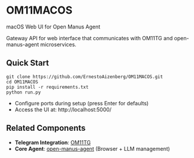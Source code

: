 # OM11MACOS

macOS Web UI for Open Manus Agent  

Gateway API for web interface that communicates with OM11TG and open-manus-agent microservices.

## Quick Start

```shell
git clone https://github.com/ErnestoAizenberg/OM11MACOS.git
cd OM11MACOS
pip install -r requirements.txt
python run.py
```

- Configure ports during setup (press Enter for defaults)
- Access the UI at: http://localhost:5000/

## Related Components

- **Telegram Integration**: [OM11TG](https://github.com/ErnestoAizenberg/OM11TG)
- **Core Agent**: [open-manus-agent](https://github.com/ErnestoAizenberg/open-manus-agent) (Browser + LLM management)
